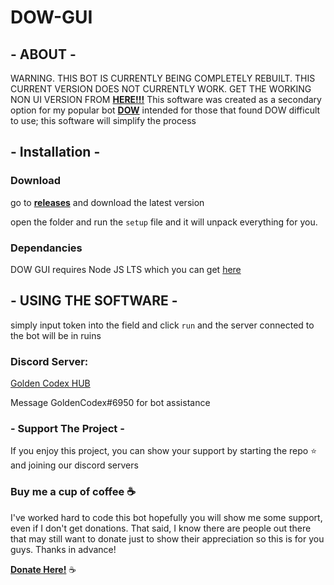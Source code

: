 # DOW-GUI

## - ABOUT -
WARNING. THIS BOT IS CURRENTLY BEING COMPLETELY REBUILT. THIS CURRENT VERSION DOES NOT CURRENTLY WORK. GET THE WORKING NON UI VERSION FROM [**HERE!!!**](https://github.com/goldentg/DOW-GUI)
This software was created as a secondary option for my popular bot [**DOW**](https://github.com/goldentg/DOW) intended 
for those that found DOW difficult to use; this software will simplify the process

## - Installation - 
### Download
go to [**releases**](https://github.com/goldentg/DOW-GUI/releases) and download the latest version

open the folder and run the `setup` file and it will unpack everything for you.

### Dependancies

DOW GUI requires Node JS LTS which you can get [here](https://nodejs.org/en/)

## - USING THE SOFTWARE - 
simply input token into the field and click `run` and the server connected to the bot will be in ruins

### Discord Server: 

[Golden Codex HUB](https://discord.gg/GZ3xSkd)

Message GoldenCodex#6950 for bot assistance


### - Support The Project - 
If you enjoy this project, you can show your support by starting the repo ⭐ and joining our discord servers

### Buy me a cup of coffee ☕

I've worked hard to code this bot hopefully you will show me some support, even if I don't get donations. That said, I know there are people out there that may still want to donate just to show their appreciation so this is for you guys. Thanks in advance!

[**Donate Here!**](https://www.paypal.me/EvanNorman) ☕
